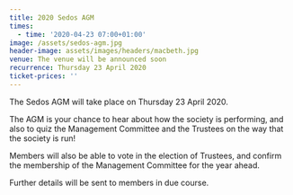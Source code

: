 ```yaml
---
title: 2020 Sedos AGM
times:
  - time: '2020-04-23 07:00+01:00'
image: /assets/sedos-agm.jpg
header-image: assets/images/headers/macbeth.jpg
venue: The venue will be announced soon
recurrence: Thursday 23 April 2020
ticket-prices: ''
---
```

The Sedos AGM will take place on Thursday 23 April 2020.

The AGM is your chance to hear about how the society is performing, and also to quiz the Management Committee and the Trustees on the way that the society is run!

Members will also be able to vote in the election of Trustees, and confirm the membership of the Management Committee for the year ahead.

Further details will be sent to members in due course.
